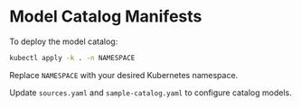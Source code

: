 # Model Catalog Manifests

To deploy the model catalog:

```sh
kubectl apply -k . -n NAMESPACE
```

Replace `NAMESPACE` with your desired Kubernetes namespace.

Update `sources.yaml` and `sample-catalog.yaml` to configure catalog models.
